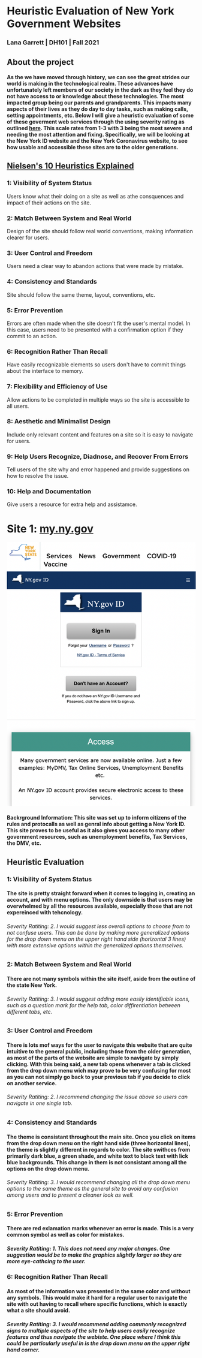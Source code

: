 # Heuristic Evaluation of New York Government Websites
### Lana Garrett | DH101 | Fall 2021
## About the project
#### As the we have moved through history, we can see the great strides our world is making in the technological realm. These advances have unfortunately left members of our society in the dark as they feel they do not have access to or knowledge about these technologies. The most impacted group being our parents and grandparents. This impacts many aspects of their lives as they do day to day tasks, such as making calls, setting appointments, etc. Below I will give a heuristic evaluation of some of these goverment web services through the using severity rating as outlined [here](https://www.nngroup.com/articles/how-to-rate-the-severity-of-usability-problems/). This scale rates from 1-3 with 3 being the most severe and needing the most attention and fixing. Specifically, we will be looking at the New York ID website and the New York Coronavirus website, to see how usable and accessible these sites are to the older generations.
## [Nielsen's 10 Heuristics Explained](https://www.nngroup.com/articles/ten-usability-heuristics/)

### 1: Visibility of System Status 
Users know what their doing on a site as well as athe consquences and impact of their actions on the site.
### 2: Match Between System and Real World 
Design of the site should follow real world conventions, making information clearer for users.
### 3: User Control and Freedom
Users need a clear way to abandon actions that were made by mistake.
### 4: Consistency and Standards
Site should follow the same theme, layout, conventions, etc.
### 5: Error Prevention
Errors are often made when the site doesn't fit the user's mental model. In this case, users need to be presented with a confirmation option if they commit to an action.
### 6: Recognition Rather Than Recall
Have easily recognizable elements so users don't have to commit things about the interface to memory.
### 7: Flexibility and Efficiency of Use
Allow actions to be completed in multiple ways so the site is accessible to all users.
### 8: Aesthetic and Minimalist Design
Include only relevant content and features on a site so it is easy to navigate for users.
### 9: Help Users Recognize, Diadnose, and Recover From Errors
Tell users of the site why and error happened and provide suggestions on how to resolve the issue.
### 10: Help and Documentation
Give users a resource for extra help and assistamce.

# Site 1: [my.ny.gov](https://my.ny.gov)
![Website of New York's ID Services](NYID.png)
#### Backrground Information: This site was set up to inform citizens of the rules and protocalls as well as genral info about getting a New York ID. This site proves to be useful as it also gives you access to many other government resources, such as unemployment benefits, Tax Services, the DMV, etc. 
## Heuristic Evaluation
### 1: Visibility of System Status 
#### The site is pretty straight forward when it comes to logging in, creating an account, and with menu options. The only downside is that users may be overwhelmed by all the resources available, especially those that are not expereinced with tehcnology. 
###### Severity Ratiting: 2. I would suggest less overall options to choose from to not confuse users. This can be done by making more generalized options for the drop down menu on the upper right hand side (horizontal 3 lines) with more extensive options within the generalized options themselves.
### 2: Match Between System and Real World 
#### There are not many symbols within the site itself, aside from the outline of the state New York.
###### Severity Ratiting: 3. I would suggest adding more easily identifiable icons, such as a question mark for the help tab, color diffirentiation between different tabs, etc.
### 3: User Control and Freedom
#### There is lots mof ways for the user to navigate this website that are quite intuitive to the general public, including those from the older generation, as most of the parts of the website are simple to navigate by simply clicking. With this being said, a new tab opens whenever a tab is clicked from the drop down menu wich may prove to be very confusing for most as you can not simply go back to your previous tab if you decide to click on another service.
###### Severity Ratiting: 2. I recommend changing the issue above so users can navigate in one single tab.
### 4: Consistency and Standards
#### The theme is consistant throughout the main site. Once you click on items from the drop down menu on the right hand side (three horizontal lines), the theme is slightly different in regards to color. The site swithces from primarily dark blue, a green shade, and white text to black text with lick blue backgrounds. This change in them is not consistant among all the options on the drop down menu.
###### Severity Ratiting: 3. I would recommend changing all the drop down menu options to the same theme as the general site to avoid any confusion among users and to present a cleaner look as well.
### 5: Error Prevention
#### There are red exlamation marks whenever an error is made. This is a very common symbol as well as color for mistakes.
##### Severity Ratiting: 1. This does not need any major changes. One suggestion would be to make the graphics slightly larger so they are more eye-cathcing to the user.
### 6: Recognition Rather Than Recall
#### As most of the information was presented in the same color and without any symbols. This would make it hard for a regular user to navigate the site with out having to recall where specific functions, which is exactly what a site should avoid.
##### Severity Ratiting: 3. I would recommend adding commonly recognized signs to multiple aspects of the site to help users easily recognize features and thus navigate the webiste. One place where I think this could be particularly useful in is the drop down menu on the upper right hand corner.
